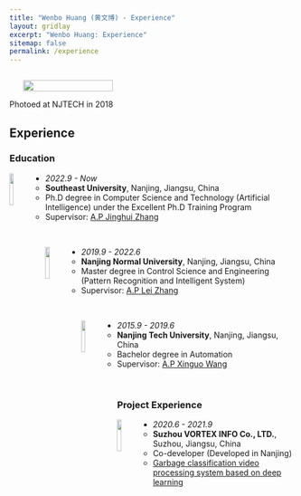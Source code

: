 ```yaml
---
title: "Wenbo Huang (黄文博) - Experience"
layout: gridlay
excerpt: "Wenbo Huang: Experience"
sitemap: false
permalink: /experience
---
```

<div class="col-sm-4" align="right" style="display:table-cell; vertical-align:middle; text-align:center">

  <ul style="overflow: hidden">
  <a href ="https://wenbohuang1002X.github.io"> <img align="right" src="{{ site.url }}{{ site.baseurl }}/images/pages/admin.jpg" class="img-responsive" width="100%" /></a>
  </ul>
  Photoed at NJTECH in 2018<br>
</div>
<div class="col-sm-8">

## Experience

### Education 

<a href="http://www.seu.edu.cn/" target="_blank"> <img align="left" src="{{ site.url }}{{ site.baseurl }}/images/logo/seu.jpg" width="12%"  /></a>

* <em>2022.9 - Now</em>
    - <strong>Southeast University</strong>, Nanjing, Jiangsu, China
	- Ph.D degree in Computer Science and Technology (Artificial Intelligence) under the Excellent Ph.D Training Program
	- Supervisor: <a href="https://jhzhangseu.gitee.io/" target="_blank">A.P Jinghui Zhang</a>

<br>

<a href="http://www.njnu.edu.cn/" target="_blank"> <img align="left" src="{{ site.url }}{{ site.baseurl }}/images/logo/nnu.jpg" width="12%"  /></a>

* <em>2019.9 - 2022.6</em>
    - <strong>Nanjing Normal University</strong>, Nanjing, Jiangsu, China
	- Master degree in Control Science and Engineering (Pattern Recognition and Intelligent System)
	- Supervisor: <a href="http://leizhangnjnu.github.io" target="_blank">A.P Lei Zhang</a>

<br>

<a href="http://www.njtech.edu.cn/" target="_blank"> <img align="left" src="{{ site.url }}{{ site.baseurl }}/images/logo/njtech.jpg" width="12%"  /></a>

* <em>2015.9 - 2019.6</em>
    - <strong>Nanjing Tech University</strong>, Nanjing, Jiangsu, China
	- Bachelor degree in Automation
	- Supervisor: <a href="http://eecs.njtech.edu.cn/info/1132/3462.htm" target="_blank">A.P Xinguo Wang</a>

<br>

### Project Experience

<a href="http://www.vortexinfo.cn/" target="_blank"> <img align="left" src="{{ site.url }}{{ site.baseurl }}/images/logo/vortex.jpg" width="12%"  /></a>

* <em>2020.6 - 2021.9</em>
    - <strong>Suzhou VORTEX INFO Co., LTD.</strong>, Suzhou, Jiangsu, China
	- Co-developer (Developed in Nanjing)
	- <a href="http://www.vortexinfo.cn/h-nd-204.html#_np=122_567" target="_blank">Garbage classification video processing system based on deep learning </a>

</div>